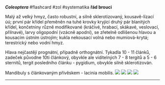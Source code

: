 ***Coleoptera*** #flashcard #zol #systematika
**řád brouci**

Malý až velký hmyz, často robustní, a silně sklerotizovaný, kousavě-lízací úú; první pár křídel přeměněn na tuhé krovky kryjící druhý pár blanitých křídel, končetniny různě modifikované (kráčivé, hrabací, skákavé, veslovací, přilnavé), larvy oligopodní (vzácně apodní), se zřetelně odlišenou hlavou a kousacím ústním ústrojím; kukla nekousací volná nebo mumiová-krytá; terestrický nebo vodní hmyz.

Hlava nejčastějí prognátní, případně orthognátní. Tykadla 10 - 11 článků, zadeček původne 10ti článkový, obyvkle ale viditelných 7 - 8 tergitů a 5 - 6 sternitů, tergit posledního článku - pygidium, obvykle silně sklerotizován.

Mandibuly s článkovaným přívěskem - lacinia mobilis.
![](Pasted%20image%2020210615215640.png) ![](Pasted%20image%2020210615215643.png) ![](Pasted%20image%2020210615215647.png) ![](Pasted%20image%2020210615215653.png)

---
	